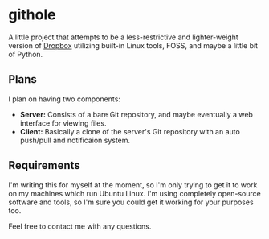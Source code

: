# githole

A little project that attempts to be a less-restrictive and lighter-weight version of [Dropbox](http://www.dropbox.com/) utilizing built-in Linux tools, FOSS, and maybe a little bit of Python.

## Plans

I plan on having two components:

* **Server:** Consists of a bare Git repository, and maybe eventually a web interface for viewing files.
* **Client:** Basically a clone of the server's Git repository with an auto push/pull and notificaion system.


## Requirements

I'm writing this for myself at the moment, so I'm only trying to get it to work on my machines which run Ubuntu Linux. I'm using completely open-source software and tools, so I'm sure you could get it working for your purposes too.

Feel free to contact me with any questions.

